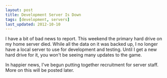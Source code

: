 ```yaml
---
layout: post
title: Development Server Is Down
tags: [development, servers]
last_updated: 2012-10-10
---
```


I have a bit of bad news to report. This weekend the primary hard drive on my home server died. While all the data on it was backed up, I no longer have a local server to use for development and testing. Until I get a new hard drive for it, you won't be seeing many updates to the game.

In happier news, I've begun putting together recruitment for server staff. More on this will be posted later.

